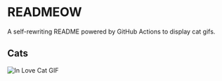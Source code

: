 # READMEOW

A self-rewriting README powered by GitHub Actions to display cat gifs.

## Cats

![In Love Cat GIF](https://media1.giphy.com/media/MDJ9IbxxvDUQM/200.gif?cid=9acd02dartayworako9hhpg39hozg7vejbe2yhs65jj1611k&ep=v1_gifs_search&rid=200.gif&ct=g)
